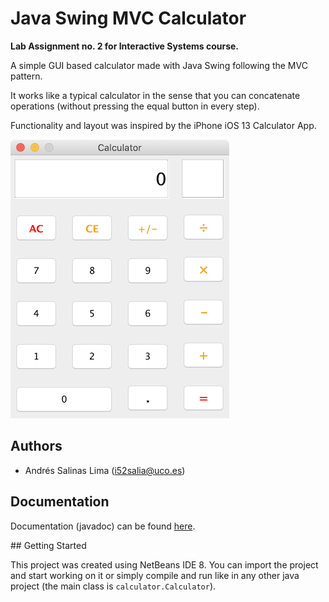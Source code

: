 # Java Swing MVC Calculator

**Lab Assignment no. 2 for Interactive Systems course.**

A simple GUI based calculator made with Java Swing following the MVC pattern.

It works like a typical calculator in the sense that you can concatenate operations (without pressing the equal button in every step).

Functionality and layout was inspired by the iPhone iOS 13 Calculator App.

![Image of the calculator running on MacOS](docs/images/CalculatorMacGUI.png)



## Authors

* Andrés Salinas Lima ([i52salia@uco.es](mailto:i52salia@uco.es))



## Documentation

Documentation (javadoc) can be found [here](https://andressalinas97.github.io/Java-Swing-MVC-Calculator/javadoc/).



## Getting Started

This project was created using NetBeans IDE 8. You can import the project and start working on it or simply compile and run like in any other java project (the main class is `calculator.Calculator`).
